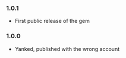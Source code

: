 ### 1.0.1

* First public release of the gem

### 1.0.0

* Yanked, published with the wrong account
